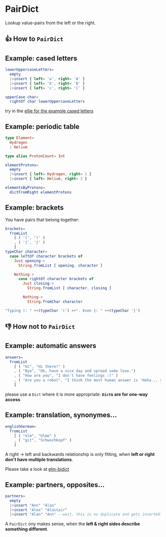 # PairDict
Lookup value-pairs from the left or the right.

## 👍 How to `PairDict`

## Example: cased letters
```elm
lowerUppercaseLetters=
  empty
  |>insert { left= 'a', right= 'A' }
  |>insert { left= 'b', right= 'B' }
  |>insert { left= 'c', right= 'C' }

upperCase char=
  rightOf char lowerUppercaseLetters
```
try in the [ellie for the example cased letters](https://ellie-app.com/bNFVKGPWrBDa1)

## Example: periodic table

```elm
type Element=
  Hydrogen
  | Helium

type alias ProtonCount= Int

elementProtons=
  empty
  |>insert { left= Hydrogen, right= 1 }
  |>insert { left= Helium, right= 2 }

elementsByProtons=
  dictFromRight elementProtons
```

## Example: brackets
You have pairs that belong together:
```elm
brackets=
  fromList
    [ ( '(', ')' )
    , ( '{', '}' )
    ]
typeChar character=
  case leftOf character brackets of
    Just opening->
      String.fromList [ opening, character ]

    Nothing->
      case rightOf character brackets of
        Just closing->
          String.fromList [ character, closing ]

        Nothing->
          String.fromChar character

"Typing (: " ++(typeChar '(') ++". Even }: " ++(typeChar '}')
```

## 👎 How not to `PairDict`

## Example: automatic answers
```elm
answers=
  fromList
    [ ( "Hi", "Hi there!" )
    , ( "Bye", "Ok, have a nice day and spread some love.")
    , ( "How are you", "I don't have feelings :(" )
    , ( "Are you a robot", "I think the most human answer is 'Haha... yes'" )
    ]
```
please use a `Dict` where it is more appropriate: **`Dict`s are for one-way access**

## Example: translation, synonymes...
```elm
englishGerman=
  fromList
    [ ( "elm", "Ulme" )
    , ( "git", "Schwachkopf" )
    ]
```
A right → left and backwards relationship is only fitting,
when **left or right don't have multiple translations**.

Please take a look at [elm-bidict](https://github.com/Janiczek/elm-bidict)

## Example: partners, opposites...
```elm
partners=
  empty
  |>insert "Ann" "Alan"
  |>insert "Alex" "Alastair"
  |>insert "Alan" "Ann" --wait, this is no duplicate and gets inserted?
```
A `PairDict` ony makes sense, when the **left & right sides describe something different**.
